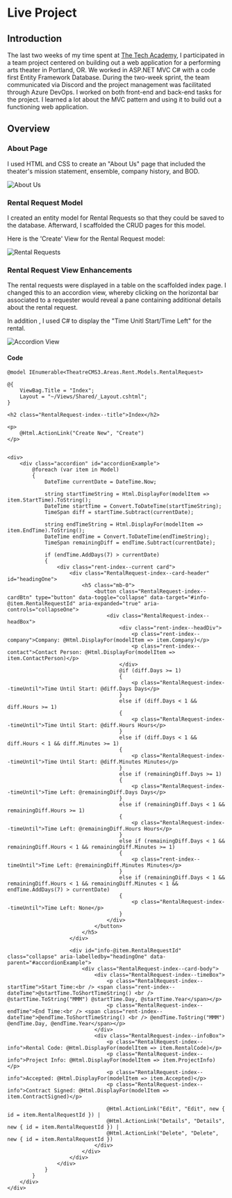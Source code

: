 # Live Project

## Introduction

The last two weeks of my time spent at [The Tech Academy][ta], I participated in a team project centered on building out a web application for a performing arts theater in Portland, OR.  We worked in ASP.NET MVC C# with a code first Entity Framework Database.  During the two-week sprint, the team communicated via Discord and the project management was facilitated through Azure DevOps. I worked on both front-end and back-end tasks for the project. I learned a lot about the MVC pattern and using it to build out a functioning web application. 

## Overview

### About Page
I used HTML and CSS to create an "About Us" page that included the theater's mission statement, ensemble, company history, and BOD.

![About Us](md_images/about_us.png)
### Rental Request Model
I created an entity model for Rental Requests so that they could be saved to the database.  Afterward, I scaffolded the CRUD pages for this model.

Here is the 'Create' View for the Rental Request model:

![Rental Requests](md_images/rental_request_create.png)
### Rental Request View Enhancements
The rental requests were displayed in a table on the scaffolded index page.  I changed this to an accordion view, whereby clicking on the horizontal bar associated to a requester would reveal a pane containing additional details about the rental request.

In addition , I used C# to display the "Time Unitl Start/Time Left" for the rental.

![Accordion View](md_images/accordion_view.png)
#### Code
```
@model IEnumerable<TheatreCMS3.Areas.Rent.Models.RentalRequest>

@{
    ViewBag.Title = "Index";
    Layout = "~/Views/Shared/_Layout.cshtml";
}

<h2 class="RentalRequest-index--title">Index</h2>

<p>
    @Html.ActionLink("Create New", "Create")
</p>


<div>
    <div class="accordion" id="accordionExample">
        @foreach (var item in Model)
        {
            DateTime currentDate = DateTime.Now;

            string startTimeString = Html.DisplayFor(modelItem => item.StartTime).ToString();
            DateTime startTime = Convert.ToDateTime(startTimeString);
            TimeSpan diff = startTime.Subtract(currentDate);

            string endTimeString = Html.DisplayFor(modelItem => item.EndTime).ToString();
            DateTime endTime = Convert.ToDateTime(endTimeString);
            TimeSpan remainingDiff = endTime.Subtract(currentDate);

            if (endTime.AddDays(7) > currentDate)
            {
                <div class="rent-index--current card">
                    <div class="RentalRequest-index--card-header" id="headingOne">
                        <h5 class="mb-0">
                            <button class="RentalRequest-index--cardBtn" type="button" data-toggle="collapse" data-target="#info-@item.RentalRequestId" aria-expanded="true" aria-controls="collapseOne">
                                <div class="RentalRequest-index--headBox">
                                    <div class="rent-index--headDiv">
                                        <p class="rent-index--company">Company: @Html.DisplayFor(modelItem => item.Company)</p>
                                        <p class="rent-index--contact">Contact Person: @Html.DisplayFor(modelItem => item.ContactPerson)</p>
                                    </div>
                                    @if (diff.Days >= 1)
                                    {
                                        <p class="RentalRequest-index--timeUntil">Time Until Start: @diff.Days Days</p>
                                    }
                                    else if (diff.Days < 1 && diff.Hours >= 1)
                                    {
                                        <p class="RentalRequest-index--timeUntil">Time Until Start: @diff.Hours Hours</p>
                                    }
                                    else if (diff.Days < 1 && diff.Hours < 1 && diff.Minutes >= 1)
                                    {
                                        <p class="RentalRequest-index--timeUntil">Time Until Start: @diff.Minutes Minutes</p>
                                    }
                                    else if (remainingDiff.Days >= 1)
                                    {
                                        <p class="RentalRequest-index--timeUntil">Time Left: @remainingDiff.Days Days</p>
                                    }
                                    else if (remainingDiff.Days < 1 && remainingDiff.Hours >= 1)
                                    {
                                        <p class="RentalRequest-index--timeUntil">Time Left: @remainingDiff.Hours Hours</p>
                                    }
                                    else if (remainingDiff.Days < 1 && remainingDiff.Hours < 1 && remainingDiff.Minutes >= 1)
                                    {
                                        <p class="rent-index--timeUntil">Time Left: @remainingDiff.Minutes Minutes</p>
                                    }
                                    else if (remainingDiff.Days < 1 && remainingDiff.Hours < 1 && remainingDiff.Minutes < 1 && endTime.AddDays(7) > currentDate)
                                    {
                                        <p class="RentalRequest-index--timeUntil">Time Left: None</p>
                                    }
                                </div>
                            </button>
                        </h5>
                    </div>

                    <div id="info-@item.RentalRequestId" class="collapse" aria-labelledby="headingOne" data-parent="#accordionExample">
                        <div class="RentalRequest-index--card-body">
                            <div class="RentalRequest-index--timeBox">
                                <p class="RentalRequest-index--startTime">Start Time:<br /> <span class="rent-index--dateTime">@startTime.ToShortTimeString() <br /> @startTime.ToString("MMM") @startTime.Day, @startTime.Year</span></p>
                                <p class="RentalRequest-index--endTime">End Time:<br /> <span class="rent-index--dateTime">@endTime.ToShortTimeString() <br /> @endTime.ToString("MMM") @endTime.Day, @endTime.Year</span></p>
                            </div>
                            <div class="RentalRequest-index--infoBox">
                                <p class="RentalRequest-index--info">Rental Code: @Html.DisplayFor(modelItem => item.RentalCode)</p>
                                <p class="RentalRequest-index--info">Project Info: @Html.DisplayFor(modelItem => item.ProjectInfo)</p>
                                <p class="RentalRequest-index--info">Accepted: @Html.DisplayFor(modelItem => item.Accepted)</p>
                                <p class="RentalRequest-index--info">Contract Signed: @Html.DisplayFor(modelItem => item.ContractSigned)</p>

                                @Html.ActionLink("Edit", "Edit", new { id = item.RentalRequestId }) |
                                @Html.ActionLink("Details", "Details", new { id = item.RentalRequestId }) |
                                @Html.ActionLink("Delete", "Delete", new { id = item.RentalRequestId })
                            </div>
                        </div>
                    </div>
                </div>
            }          
        }
    </div>
</div>
```
[ta]: <https://www.learncodinganywhere.com/>